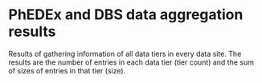 # PhEDEx and DBS data aggregation results

Results of gathering information of all data tiers in every data site. The results are the number of entries in each data tier (tier count) and the sum of sizes of entries in that tier (size).
